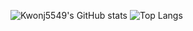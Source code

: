 ![Kwonj5549's GitHub stats](https://github-readme-stats.vercel.app/api?username=Kwonj5549&show_icons=true&theme=radical&rank_icon=github&card_height=500)
![Top Langs](https://github-readme-stats.vercel.app/api/top-langs/?username=Kwonj5549&theme=radical)
